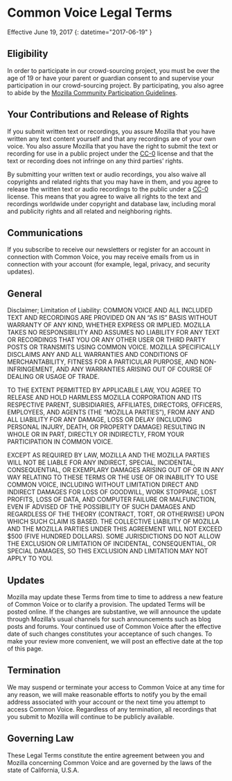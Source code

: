 # Common Voice Legal Terms 

Effective June 19, 2017
{: datetime="2017-06-19" }

## Eligibility

In order to participate in our crowd-sourcing project, you must be over the age of 19 or have your parent or guardian consent to and supervise your participation in our crowd-sourcing project. By participating, you also agree to abide by the [Mozilla Community Participation Guidelines](https://www.mozilla.org/about/governance/policies/participation/). 

## Your Contributions and Release of Rights

If you submit written text or recordings, you assure Mozilla that you have written any text content yourself and that any recordings are of your own voice. You also assure Mozilla that you have the right to submit the text or recording for use in a public project under the [CC-0](https://creativecommons.org/publicdomain/zero/1.0/) license and that the text or recording does not infringe on any third parties’ rights. 

By submitting your written text or audio recordings, you also waive all copyrights and related rights that you may have in them, and you agree to release the written text or audio recordings to the public under a [CC-0](https://creativecommons.org/publicdomain/zero/1.0/) license. This means that you agree to waive all rights to the text and recordings worldwide under copyright and database law, including moral and publicity rights and all related and neighboring rights.

## Communications

If you subscribe to receive our newsletters or register for an account in connection with Common Voice, you may receive emails from us in connection with your account (for example, legal, privacy, and security updates).

## General

Disclaimer; Limitation of Liability: COMMON VOICE AND ALL INCLUDED TEXT AND RECORDINGS ARE PROVIDED ON AN “AS IS” BASIS WITHOUT WARRANTY OF ANY KIND, WHETHER EXPRESS OR IMPLIED. MOZILLA TAKES NO RESPONSIBILITY AND ASSUMES NO LIABILITY FOR ANY TEXT OR RECORDINGS THAT YOU OR ANY OTHER USER OR THIRD PARTY POSTS OR TRANSMITS USING COMMON VOICE. MOZILLA SPECIFICALLY DISCLAIMS ANY AND ALL WARRANTIES AND CONDITIONS OF MERCHANTABILITY, FITNESS FOR A PARTICULAR PURPOSE, AND NON-INFRINGEMENT, AND ANY WARRANTIES ARISING OUT OF COURSE OF DEALING OR USAGE OF TRADE.

TO THE EXTENT PERMITTED BY APPLICABLE LAW, YOU AGREE TO RELEASE AND HOLD HARMLESS MOZILLA CORPORATION AND ITS RESPECTIVE PARENT, SUBSIDIARIES, AFFILIATES, DIRECTORS, OFFICERS, EMPLOYEES, AND AGENTS (THE “MOZILLA PARTIES”), FROM ANY AND ALL LIABILITY FOR ANY DAMAGE, LOSS OR DELAY (INCLUDING PERSONAL INJURY, DEATH, OR PROPERTY DAMAGE) RESULTING IN WHOLE OR IN PART, DIRECTLY OR INDIRECTLY, FROM YOUR PARTICIPATION IN COMMON VOICE.

EXCEPT AS REQUIRED BY LAW, MOZILLA AND THE MOZILLA PARTIES WILL NOT BE LIABLE FOR ANY INDIRECT, SPECIAL, INCIDENTAL, CONSEQUENTIAL, OR EXEMPLARY DAMAGES ARISING OUT OF OR IN ANY WAY RELATING TO THESE TERMS OR THE USE OF OR INABILITY TO USE COMMON VOICE, INCLUDING WITHOUT LIMITATION DIRECT AND INDIRECT DAMAGES FOR LOSS OF GOODWILL, WORK STOPPAGE, LOST PROFITS, LOSS OF DATA, AND COMPUTER FAILURE OR MALFUNCTION, EVEN IF ADVISED OF THE POSSIBILITY OF SUCH DAMAGES AND REGARDLESS OF THE THEORY (CONTRACT, TORT, OR OTHERWISE) UPON WHICH SUCH CLAIM IS BASED. THE COLLECTIVE LIABILITY OF MOZILLA AND THE MOZILLA PARTIES UNDER THIS AGREEMENT WILL NOT EXCEED $500 (FIVE HUNDRED DOLLARS). SOME JURISDICTIONS DO NOT ALLOW THE EXCLUSION OR LIMITATION OF INCIDENTAL, CONSEQUENTIAL, OR SPECIAL DAMAGES, SO THIS EXCLUSION AND LIMITATION MAY NOT APPLY TO YOU.

## Updates 

Mozilla may update these Terms from time to time to address a new feature of Common Voice or to clarify a provision. The updated Terms will be posted online. If the changes are substantive, we will announce the update through Mozilla’s usual channels for such announcements such as blog posts and forums. Your continued use of Common Voice after the effective date of such changes constitutes your acceptance of such changes. To make your review more convenient, we will post an effective date at the top of this page.

## Termination 

We may suspend or terminate your access to Common Voice at any time for any reason, we will make reasonable efforts to notify you by the email address associated with your account or the next time you attempt to access Common Voice. Regardless of any termination, all recordings that you submit to Mozilla will continue to be publicly available.

## Governing Law

These Legal Terms constitute the entire agreement between you and Mozilla concerning Common Voice and are governed by the laws of the state of California, U.S.A.

